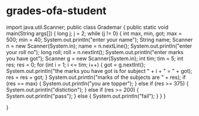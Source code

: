 # grades-ofa-student
import java.util.Scanner;
public class Grademar {
    public static void main(String args[]) {
        long j;
        j = 2;
        while (j != 0) {
            int max, min, got;
            max = 500;
            min = 40;
            System.out.println("enter your name");
            String name;
            Scanner n = new Scanner(System.in);
            name = n.nextLine();
            System.out.println("enter your roll no");
            long roll;
            roll = n.nextInt();
            System.out.println("enter marks you have got");
            Scanner g = new Scanner(System.in);
            int tim;
            tim = 5;
            int res;
            res = 0;
            for (int i = 1; i <= tim; i++) {
                got = g.nextInt();
                System.out.println("the marks you have got is for subject " + i + " =  " + got);
                res = res + got;
            }
            System.out.println("marks of the subjects are  " + res);
            if (res == max) {
                System.out.println("you are topper");
            } else if (res >= 375) {
                System.out.println("distiction");
            } else if (res >= 200) {
                System.out.println("pass");
            } else {
                System.out.println("fail");
            }
        }
    }

}
